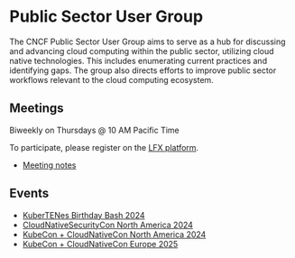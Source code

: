 # Public Sector User Group

The CNCF Public Sector User Group aims to serve as a hub for discussing and advancing cloud computing within the public sector, utilizing cloud native technologies. This includes enumerating current practices and identifying gaps. The group also directs efforts to improve public sector workflows relevant to the cloud computing ecosystem.

## Meetings

Biweekly on Thursdays @ 10 AM Pacific Time

To participate, please register on the [LFX platform](https://zoom-lfx.platform.linuxfoundation.org/meeting/98831361408?password=a2268afd-ec5c-4ae9-a340-34338862dee2).

- [Meeting notes](https://docs.google.com/document/d/1VdVC_vCNIaZu-MoRiEccb6tmq_HV0nR-nWXRWQb_Gqo/edit?usp=sharing)

## Events

- [KuberTENes Birthday Bash 2024](https://events.linuxfoundation.org/kuber10es-birthday-bash/)
- [CloudNativeSecurityCon North America 2024](https://events.linuxfoundation.org/cloudnativesecuritycon-north-america/)
- [KubeCon + CloudNativeCon North America 2024](https://events.linuxfoundation.org/kubecon-cloudnativecon-north-america/)
- [KubeCon + CloudNativeCon Europe 2025](https://events.linuxfoundation.org/kubecon-cloudnativecon-europe-2025/)
